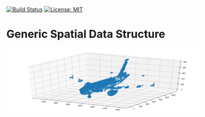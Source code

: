 [![Build Status](https://travis-ci.org/xmba15/GenericSpatialDataStructure.svg?branch=master)](https://travis-ci.org/xmba15/GenericSpatialDataStructure/builds)
[![License: MIT](https://img.shields.io/badge/License-MIT-yellow.svg)](https://opensource.org/licenses/MIT)

# Generic Spatial Data Structure

![Point Cloud Visualization With Matplotlibcpp](./docs/images/easy_jet.png)
